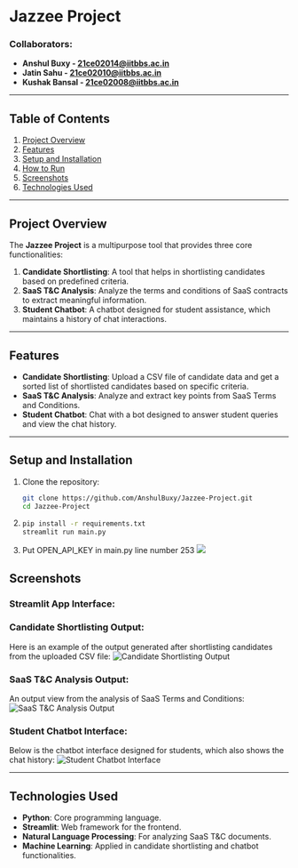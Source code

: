 # Jazzee Project

### Collaborators:
- **Anshul Buxy - 21ce02014@iitbbs.ac.in**
- **Jatin Sahu - 21ce02010@iitbbs.ac.in**
- **Kushak Bansal - 21ce02008@iitbbs.ac.in**

---

## Table of Contents
1. [Project Overview](#project-overview)
2. [Features](#features)
3. [Setup and Installation](#setup-and-installation)
4. [How to Run](#how-to-run)
5. [Screenshots](#screenshots)
6. [Technologies Used](#technologies-used)


---

## Project Overview
The **Jazzee Project** is a multipurpose tool that provides three core functionalities:
1. **Candidate Shortlisting**: A tool that helps in shortlisting candidates based on predefined criteria.
2. **SaaS T&C Analysis**: Analyze the terms and conditions of SaaS contracts to extract meaningful information.
3. **Student Chatbot**: A chatbot designed for student assistance, which maintains a history of chat interactions.

---

## Features
- **Candidate Shortlisting**: Upload a CSV file of candidate data and get a sorted list of shortlisted candidates based on specific criteria.
- **SaaS T&C Analysis**: Analyze and extract key points from SaaS Terms and Conditions.
- **Student Chatbot**: Chat with a bot designed to answer student queries and view the chat history.

---

## Setup and Installation
1. Clone the repository:
   ```bash
   git clone https://github.com/AnshulBuxy/Jazzee-Project.git
   cd Jazzee-Project

2. ```bash
   pip install -r requirements.txt
   streamlit run main.py
3. Put OPEN_API_KEY in main.py line number 253
   ![](https://github.com/AnshulBuxy/Jazzee-Project/blob/ca64f341b213252f1677894714a2c12a22e08ef3/%7B49A5C78E-71F0-43D9-98FD-E2E356FEC544%7D.png)

## Screenshots

### Streamlit App Interface:
### Candidate Shortlisting Output:
Here is an example of the output generated after shortlisting candidates from the uploaded CSV file:
![Candidate Shortlisting Output](https://github.com/AnshulBuxy/Jazzee-Project/blob/4d85912e1d801ae0381c4bc45d0c4ecf6d56758f/%7BAE8E2FC1-9A25-4832-97D0-04D92F7B5EDF%7D.png)

### SaaS T&C Analysis Output:
An output view from the analysis of SaaS Terms and Conditions:
![SaaS T&C Analysis Output](https://github.com/AnshulBuxy/Jazzee-Project/blob/4d85912e1d801ae0381c4bc45d0c4ecf6d56758f/%7BA16B5444-386C-4047-9EDE-11B7C9BC7413%7D.png)

### Student Chatbot Interface:
Below is the chatbot interface designed for students, which also shows the chat history:
![Student Chatbot Interface](https://github.com/AnshulBuxy/Jazzee-Project/blob/8ad40b486251db7d300dedbf77e986703ff3088e/%7B502DA6E9-F2EE-4AAA-A605-310EE367096B%7D.png)

---

## Technologies Used
- **Python**: Core programming language.
- **Streamlit**: Web framework for the frontend.
- **Natural Language Processing**: For analyzing SaaS T&C documents.
- **Machine Learning**: Applied in candidate shortlisting and chatbot functionalities.
